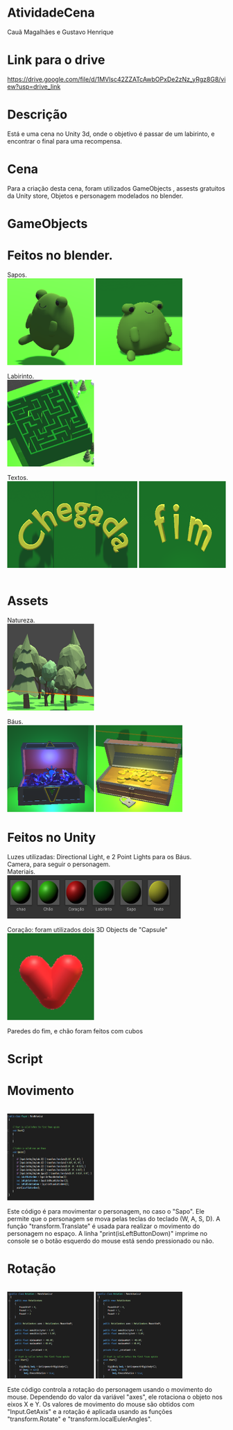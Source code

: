 # AtividadeCena
Cauã Magalhães e Gustavo Henrique

# Link para o drive

https://drive.google.com/file/d/1MVlsc42ZZATcAwbOPxDe2zNz_yRgz8G8/view?usp=drive_link

# Descrição

Está e uma cena no Unity 3d, onde o objetivo é passar de um labirinto, e encontrar o final para uma recompensa.

# Cena

Para a criação desta cena, foram utilizados GameObjects , assests gratuitos da Unity store, Objetos e personagem modelados no blender.

# GameObjects

<h1>Feitos no blender.</h1>

Sapos.<br>
<img src="img/Sapos.png" width = "200" height = "200">
<img src="img/Mulher-sapo.png" width = "200" height = "200">  

Labirinto.<br>
<img src="img/Labirinto.png" width = "200" height = "200"> 

Textos.<br>
<img src="img/Texto-1.png" width = "300" height = "200">
<img src="img/Texto-2.png" width = "200" height = "200">  
<br>

<h1>Assets</h1>

Natureza.<br>
<img src="img/Natureza.png" width = "200" height = "200">

Báus.<br>
<img src="img/Bau-Secreto.png" width = "200" height = "200">
<img src="img/Bau-fim.png" width = "200" height = "200">
<br>

<h1>Feitos no Unity</h1>
Luzes utilizadas: Directional Light, e 2 Point Lights para os Báus.<br>
Camera, para seguir o personagem.<br>
Materiais.<br>
<img src="img/Materiais.png" width = "400" height = "100">

Coração: foram utilizados dois 3D Objects de "Capsule"<br>
<img src="img/Coracao.png" width = "200" height = "200">

Paredes do fim, e chão foram feitos com cubos
<br>

# Script

<h1>Movimento</h1><br>
<img src="img/Player.png" width = "200" height = "200">

Este código é para movimentar o personagem, no caso o "Sapo". Ele permite que o personagem se mova pelas teclas do teclado (W, A, S, D). A função "transform.Translate" é usada para realizar o movimento do personagem no espaço. A linha "print(isLeftButtonDown)" imprime no console se o botão esquerdo do mouse está sendo pressionado ou não.

<h1>Rotação</h1><br>
<img src="img/Rotacao-1.png" width = "200" height = "200">
<img src="img/Rotacao-1.png" width = "200" height = "200">

Este código controla a rotação do personagem usando o movimento do mouse. Dependendo do valor da variável "axes", ele rotaciona o objeto nos eixos X e Y. Os valores de movimento do mouse são obtidos com "Input.GetAxis" e a rotação é aplicada usando as funções "transform.Rotate" e "transform.localEulerAngles".